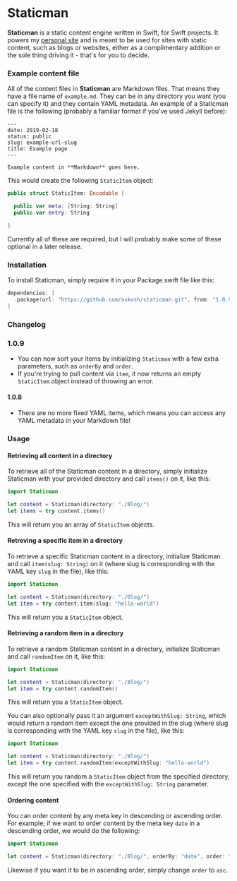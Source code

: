 # Staticman

**Staticman** is a static content engine written in Swift, for Swift projects. It powers my [personal site](https://asko.sh) and is meant to be used for sites with static content, such as blogs or websites, either as a complimentary addition or the sole thing driving it - that's for you to decide.

### Example content file

All of the content files in **Staticman** are Markdown files. That means they have a file name of `example.md`. They can be in any directory you want (you can specify it) and they contain YAML metadata. An example of a Staticman file is the following (probably a familiar format if you've used Jekyll before):

```
---
date: 2019-02-18
status: public
slug: example-url-slug
title: Example page
---

Example content in **Markdown** goes here.
```

This would create the following `StaticItem` object: 

```Swift
public struct StaticItem: Encodable {

  public var meta: [String: String]
  public var entry: String

}
```

Currently all of these are required, but I will probably make some of these optional in a later release.

### Installation

To install Staticman, simply require it in your Package.swift file like this:

```Swift
dependencies: [
  .package(url: "https://github.com/askosh/staticman.git", from: "1.0.9")
]
```

### Changelog

### 1.0.9

- You can now sort your items by initializing `Staticman` with a few extra parameters, such as `orderBy` and `order`.
- If you're trying to pull content via `item`, it now returns an empty `StaticItem` object instead of throwing an error.

#### 1.0.8

- There are no more fixed YAML items, which means you can access any YAML metadata in your Markdown file!

### Usage

#### Retrieving all content in a directory

To retrieve all of the Staticman content in a directory, simply initialize Staticman with your provided directory and call `items()` on it, like this:

```Swift
import Staticman

let content = Staticman(directory: "./Blog/")
let items = try content.items()
```

This will return you an array of `StaticItem` objects.

#### Retreving a specific item in a directory

To retrieve a specific Staticman content in a directory, initialize Staticman and call `item(slug: String)` on it (where slug is corresponding with the YAML key `slug` in the file), like this:

```Swift
import Staticman

let content = Staticman(directory: "./Blog/")
let item = try content.item(slug: "hello-world")
```

This will return you a `StaticItem` object.

#### Retrieving a random item in a directory

To retrieve a random Staticman content in a directory, initialize Staticman and call `randomItem` on it, like this:

```Swift
import Staticman

let content = Staticman(directory: "./Blog/")
let item = try content.randomItem()
```

This will return you a `StaticItem` object.

You can also optionally pass it an argument `exceptWithSlug: String`, which would return a random item except the one provided in the slug (where slug is corresponding with the YAML key `slug` in the file), like this:

```Swift
import Staticman

let content = Staticman(directory: "./Blog/")
let item = try content.randomItem(exceptWithSlug: "hello-world")
```

This will return you random a `StaticItem` object from the specified directory, except the one specified with the `exceptWithSlug: String` parameter.

#### Ordering content

You can order content by any meta key in descending or ascending order. For example; if we want to order content by the meta key `date` in a descending order, we would do the following:

```Swift
import Staticman

let content = Staticman(directory: "./Blog/", orderBy: "date", order: "desc")
```

Likewise if you want it to be in ascending order, simply change `order` to `asc`. 